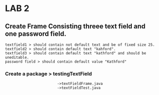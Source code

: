 # LAB 2
## Create Frame Consisting threee text field and one password field.

```
textfield1 > should contain not default text and be of fixed size 25.
textfield2 > should contain default text "kahford".
textfield3 > should contain default text "kathford" and should be uneditable.
password field > should contain default value "Kathford"
```

### Create a package > testingTextField
                            ->textFieldFrame.java
                            ->textFieldTest.java